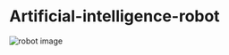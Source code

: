 # Artificial-intelligence-robot

<img src="https://media-exp1.licdn.com/dms/image/D4E12AQGqay2OjutEgA/article-cover_image-shrink_720_1280/0/1662445312092?e=2147483647&v=beta&t=iSEu2E20sKW7jLVP6uMEpu1Eb6vGovm-cak0yIBs554" alt="robot image"/>
